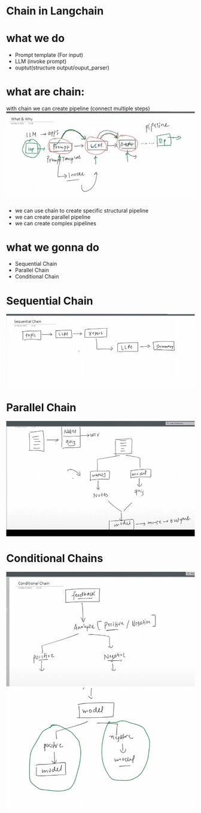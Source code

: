 # Chain in Langchain

# what we do
* Prompt template (For input)
* LLM (invoke prompt)
* ouptut(structure output/ouput_parser)

# what are chain:
with chain we can create pipeline (connect multiple steps)
![alt text](image.png)

* we can use chain to create specific structural pipeline
* we can create parallel pipeline 
* we can create complex pipelines

# what we gonna do

* Sequential Chain
* Parallel Chain
* Conditional Chain

# Sequential Chain
![alt text](image-1.png)

# Parallel Chain
![alt text](image-2.png)

# Conditional Chains
![alt text](image-3.png)
![alt text](image-4.png)



